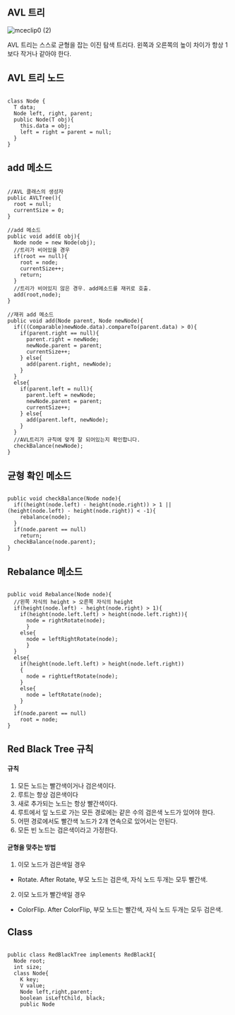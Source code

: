 ## AVL 트리
![mceclip0 (2)](https://user-images.githubusercontent.com/63636555/146297289-b9a2eb5c-c199-4044-8e66-c6c40a971dad.png)

AVL 트리는 스스로 균형을 잡는 이진 탐색 트리다. 왼쪽과 오른쪽의 높이 차이가 항상 1보다 작거나 같아야 한다.


## AVL 트리 노드
<pre><code>
class Node<T> {
  T data;
  Node<T> left, right, parent;
  public Node(T obj){
    this.data = obj;
    left = right = parent = null;
  }
}
</code></pre>


## add 메소드
<pre><code>
//AVL 클래스의 생성자
public AVLTree(){
  root = null;
  currentSize = 0;
}

//add 메소드
public void add(E obj){
  Node<E> node = new Node(obj);
  //트리가 비어있을 경우
  if(root == null){
    root = node;
    currentSize++;
    return;
  }
  //트리가 비어있지 않은 경우. add메소드를 재귀로 호출.
  add(root,node);
}

//재귀 add 메소드
public void add(Node<E> parent, Node<E> newNode){
  if(((Comparable<E>)newNode.data).compareTo(parent.data) > 0){
    if(parent.right == null){
      parent.right = newNode;
      newNode.parent = parent;
      currentSize++;
    } else{
      add(parent.right, newNode);
    }
  }
  else{
    if(parent.left = null){
      parent.left = newNode;
      newNode.parent = parent;
      currentSize++;
    } else{
      add(parent.left, newNode);
    }
  }
  //AVL트리가 규칙에 맞게 잘 되어있는지 확인합니다.
  checkBalance(newNode);
}
</code></pre>

## 균형 확인 메소드
<pre><code>
public void checkBalance(Node<E> node){
  if((height(node.left) - height(node.right)) > 1 || (height(node.left) - height(node.right)) < -1){
    rebalance(node);
  }
  if(node.parent == null)
    return;
  checkBalance(node.parent);
}
</code></pre>


## Rebalance 메소드
<pre><code>
public void Rebalance(Node<E> node){
  //왼쪽 자식의 height > 오른쪽 자식의 height
  if(height(node.left) - height(node.right) > 1){
    if(height(node.left.left) > height(node.left.right)){
      node = rightRotate(node);
      }
    else{
      node = leftRightRotate(node);
      }
  }
  else{
    if(height(node.left.left) > height(node.left.right))
    {
      node = rightLeftRotate(node);
    }
    else{
      node = leftRotate(node);
    }
  }
  if(node.parent == null)
    root = node;
} 
</code></pre>

## Red Black Tree 규칙

#### 규칙
1. 모든 노드는 빨간색이거나 검은색이다.
2. 루트는 항상 검은색이다
3. 새로 추가되는 노드는 항상 빨간색이다.
4. 루트에서 잎 노드로 가는 모든 경로에는 같은 수의 검은색 노드가 있어야 한다.
5. 어떤 경로에서도 빨간색 노드가 2개 연속으로 있어서는 안된다.
6. 모든 빈 노드는 검은색이라고 가정한다.

#### 균형을 맞추는 방법
1. 이모 노드가 검은색일 경우
- Rotate. After Rotate, 부모 노드는 검은색, 자식 노드 두개는 모두 빨간색.
2. 이모 노드가 빨간색일 경우
- ColorFlip. After ColorFlip, 부모 노드는 빨간색, 자식 노드 두개는 모두 검은색.


## Class
<pre><code>
public class RedBlackTree<K,V> implements RedBlackI<K,V>{
  Node<K,V> root;
  int size;
  class Node<K,V>{
    K key;
    V value;
    Node<K,V> left,right,parent;
    boolean isLeftChild, black;
    public Node<K key, V value){
      this.key = key;
      this.value = value;
      left = right = parent = null;
      black = false;
      isLeftChild = false;
    }
  }
}
</code></pre>
